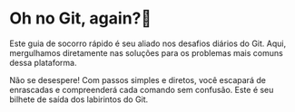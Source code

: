 # Oh no Git, again?📜

Este guia de socorro rápido é seu aliado nos desafios diários do Git. Aqui, mergulhamos diretamente nas soluções para os problemas mais comuns dessa plataforma. 

Não se desespere! Com passos simples e diretos, você escapará de enrascadas e compreenderá cada comando sem confusão. Este é seu bilhete de saída dos labirintos do Git.
